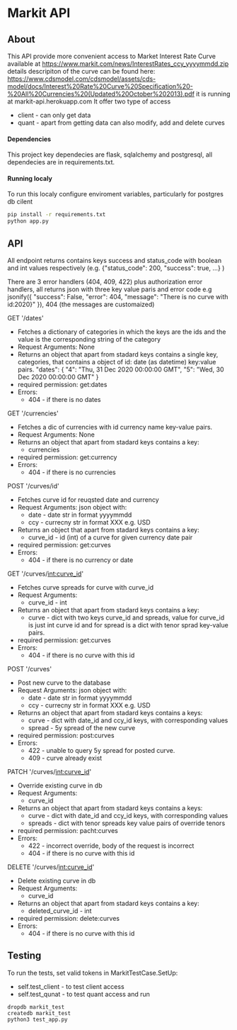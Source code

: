 # Markit API
## About
This API provide more convenient access to Market Interest Rate Curve available at
https://www.markit.com/news/InterestRates_ccy_yyyymmdd.zip
details descripiton of the curve can be found here:
https://www.cdsmodel.com/cdsmodel/assets/cds-model/docs/Interest%20Rate%20Curve%20Specification%20-%20All%20Currencies%20(Updated%20October%202013).pdf 
it is running at markit-api.herokuapp.com
It offer two type of access
- client - can only get data
- quant - apart from getting data can also modify, add and delete curves

#### Dependencies
This project key dependecies are flask, sqlalchemy and postgresql, all dependecies are in requirements.txt.

#### Running localy
To run this localy configure enviroment variables, particularly for postgres db cilent
```bash
pip install -r requirements.txt
python app.py
```
## API
All endpoint returns contains keys success and status_code with boolean and int values respectively  (e.g.   {"status_code": 200, "success": true, ...} )

There are 3 error handlers (404, 409, 422) plus authorization error handlers, all returns json with three key value paris and error code
e.g jsonify({
            "success": False,
            "error": 404,
            "message": "There is no curve with id:2020}"
        }), 404
(the messages are customaized) 

GET '/dates'
- Fetches a dictionary of categories in which the keys are the ids and the value is the corresponding string of the category
- Request Arguments: None
- Returns an object that apart from stadard keys contains a single key, categories, that contains a object of id: date (as datetime) key:value pairs. 
    "dates": {
            "4": "Thu, 31 Dec 2020 00:00:00 GMT",
            "5": "Wed, 30 Dec 2020 00:00:00 GMT"
        }
- required permission: get:dates
- Errors:
    - 404 -  if there is no dates


GET '/currencies'
- Fetches a dic of currencies with id currency name key-value pairs.
- Request Arguments:  None
- Returns an object that apart from stadard keys contains a key:
    - currencies
- required permission: get:currency
- Errors:
    - 404 - if there is no currencies


POST '/curves/id'
- Fetches curve id for reuqsted date and currency
- Request Arguments: 
    json object with:
    - date - date str in format yyyymmdd
    - ccy - currecny str in format XXX e.g. USD
- Returns an object that apart from stadard keys contains a key:
    - curve_id - id (int) of a curve for given currency date pair 
- required permission: get:curves
- Errors:
    - 404 - if there is no currency or date
    

 GET '/curves/<int:curve_id>'
- Fetches curve spreads for curve with curve_id 
- Request Arguments:  
    - curve_id - int 
- Returns an object that apart from stadard keys contains a key:
    - curve - dict with two keys curve_id and spreads, value for curve_id is just int curve id and for spread is a dict with tenor sprad key-value pairs.
- required permission: get:curves
- Errors:
    - 404 - if there is no curve with this id


POST '/curves'
- Post new curve to the database
- Request Arguments: 
    json object with:
    - date - date str in format yyyymmdd
    - ccy - currecny str in format XXX e.g. USD
- Returns an object that apart from stadard keys contains a keys:
    - curve - dict with date_id and ccy_id keys, with corresponding values
    - spread - 5y spread of the new curve 
- required permission: post:curves
- Errors:
    - 422 - unable to query 5y spread for posted curve.
    - 409 - curve already exist


PATCH '/curves/<int:curve_id>'
- Override existing curve in db
- Request Arguments:  
    - curve_id
- Returns an object that apart from stadard keys contains a keys:
    - curve - dict with date_id and ccy_id keys, with corresponding values
    - spreads - dict with tenor spreads key value pairs of override tenors
- required permission: pacht:curves
- Errors:
    - 422 - incorrect override, body of the request is incorrect
    - 404 - if there is no curve with this id



DELETE '/curves/<int:curve_id>'
- Delete existing curve in db
- Request Arguments:  
    - curve_id
- Returns an object that apart from stadard keys contains a key:
    - deleted_curve_id - int 
- required permission: delete:curves
- Errors:
   - 404 - if there is no curve with this id

## Testing
To run the tests,
set valid tokens in MarkitTestCase.SetUp:
- self.test_client - to test client access
- self.test_qunat - to test quant access
and run
```
dropdb markit_test
createdb markit_test 
python3 test_app.py
```
